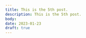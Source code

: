 ```yaml
---
title: This is the 5th post.
description: This is the 5th post.
body:
date: 2023-01-23
draft: true
---
```

